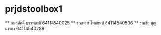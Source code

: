 # prjdstoolbox1

** กมลศักดิ์ บรรพตะธิ 64114540025
** รณพงษ์ ไพชยนต์ 64114540506
** รณชัย บุญมารอง 64114540289
